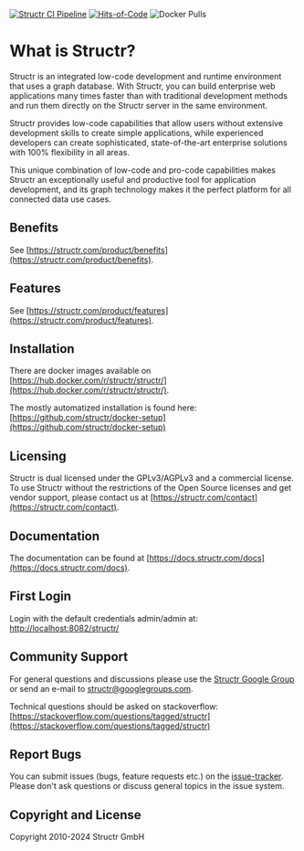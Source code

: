 [![Structr CI Pipeline](https://github.com/structr/structr/actions/workflows/main.yaml/badge.svg)](https://github.com/structr/structr/actions/workflows/main.yaml)
[![Hits-of-Code](https://hitsofcode.com/github/structr/structr?branch=main)](https://hitsofcode.com/github/structr/structr/view?branch=main)
![Docker Pulls](https://img.shields.io/docker/pulls/structr/structr)

# What is Structr?

Structr is an integrated low-code development and runtime environment that uses a graph database. With Structr, you can build enterprise web applications many times faster than with traditional development methods and run them directly on the Structr server in the same environment.

Structr provides low-code capabilities that allow users without extensive development skills to create simple applications, while experienced developers can create sophisticated, state-of-the-art enterprise solutions with 100% flexibility in all areas.

This unique combination of low-code and pro-code capabilities makes Structr an exceptionally useful and productive tool for application development, and its graph technology makes it the perfect platform for all connected data use cases.

## Benefits

See [https://structr.com/product/benefits](https://structr.com/product/benefits).

## Features

See [https://structr.com/product/features](https://structr.com/product/features).

## Installation

There are docker images available on [https://hub.docker.com/r/structr/structr/](https://hub.docker.com/r/structr/structr/).

The mostly automatized installation is found here: [https://github.com/structr/docker-setup](https://github.com/structr/docker-setup)

## Licensing

Structr is dual licensed under the GPLv3/AGPLv3 and a commercial license. To use Structr without the restrictions of the Open Source licenses and get vendor support, please contact us at [https://structr.com/contact](https://structr.com/contact).

## Documentation

The documentation can be found at [https://docs.structr.com/docs](https://docs.structr.com/docs).

## First Login

Login with the default credentials admin/admin at: [http://localhost:8082/structr/](http://localhost:8082/structr/)

## Community Support

For general questions and discussions please use the [Structr Google Group](https://groups.google.com/forum/#!forum/structr) or send an e-mail to [structr@googlegroups.com](structr@googlegroups.com).

Technical questions should be asked on stackoverflow: [https://stackoverflow.com/questions/tagged/structr](https://stackoverflow.com/questions/tagged/structr)

## Report Bugs

You can submit issues (bugs, feature requests etc.) on the [issue-tracker](https://github.com/structr/structr/issues). Please don't ask questions or discuss general topics in the issue system.

## Copyright and License

Copyright 2010-2024 Structr GmbH
